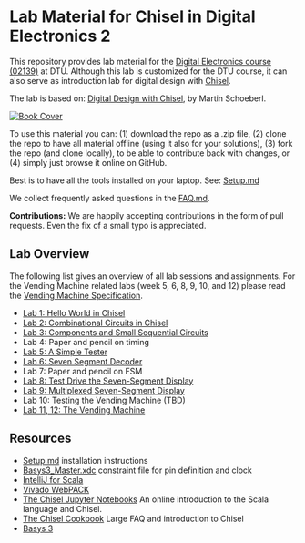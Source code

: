# Lab Material for Chisel in Digital Electronics 2

This repository provides lab material for the
[Digital Electronics course (02139)](http://www2.imm.dtu.dk/courses/02139/) at DTU.
Although this lab is customized for the DTU course, it can also serve as
introduction lab for digital design with [Chisel](https://chisel.eecs.berkeley.edu/).

The lab is based on:
[Digital Design with Chisel](http://www.imm.dtu.dk/~masca/chisel-book.html), by Martin Schoeberl.

[![Book Cover](figures/cover-small.jpg)](http://www.imm.dtu.dk/~masca/chisel-book.html)

To use this material you can:
(1) download the repo as a .zip file,
(2) clone the repo to have all material offline (using it also for your solutions),
(3) fork the repo (and clone locally), to be able to contribute back with changes,
or (4) simply just browse it online on GitHub.

Best is to have all the tools installed on your laptop.
See: [Setup.md](Setup.md)

We collect frequently asked questions in the [FAQ.md](FAQ.md).

**Contributions:** We are happily accepting contributions in the form of
pull requests. Even the fix of a small typo is appreciated.

## Lab Overview

The following list gives an overview of all lab sessions and assignments.
For the Vending Machine related labs (week 5, 6, 8, 9, 10, and 12) please
read the [Vending Machine Specification](https://learn.inside.dtu.dk/d2l/common/viewFile.d2lfile/Content/L2NvbnRlbnQvZW5mb3JjZWQvNjAyMzgtT0ZGRVJJTkctNjMzODE1L1ZlbmRpbmdNYWNoaW5lLnBkZg/VendingMachine.pdf?ou=60238).

 * [Lab 1: Hello World in Chisel](lab1)
 * [Lab 2: Combinational Circuits in Chisel](lab2)
 * [Lab 3: Components and Small Sequential Circuits](lab3)
 * Lab 4: Paper and pencil on timing
 * [Lab 5: A Simple Tester](lab5)
 * [Lab 6: Seven Segment Decoder](lab6)
 * Lab 7: Paper and pencil on FSM
 * [Lab 8: Test Drive the Seven-Segment Display](lab8)
 * [Lab 9: Multiplexed Seven-Segment Display](lab9)
 * Lab 10: Testing the Vending Machine (TBD)
 * [Lab 11, 12: The Vending Machine](vending)


## Resources

 * [Setup.md](Setup.md) installation instructions
 * [Basys3_Master.xdc](Basys3_Master.xdc) constraint file for pin definition and clock
 * [IntelliJ for Scala](https://docs.scala-lang.org/getting-started-intellij-track/getting-started-with-scala-in-intellij.html)
 * [Vivado WebPACK](https://www.xilinx.com/products/design-tools/vivado/vivado-webpack.html)
 * [The Chisel Jupyter Notebooks](https://mybinder.org/v2/gh/freechipsproject/chisel-bootcamp/master) An online introduction to the Scala language and Chisel.
 * [The Chisel Cookbook](https://github.com/freechipsproject/chisel3/wiki/Cookbook) Large FAQ and introduction to Chisel
 * [Basys 3](https://reference.digilentinc.com/reference/programmable-logic/basys-3/start?redirect=1)
